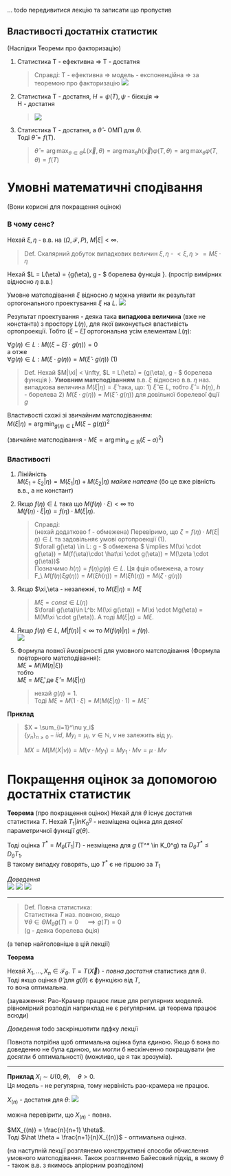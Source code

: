 ... todo передивитися лекцію та записати що пропустив


## Властивості достатніх статистик 
(Наслідки Теореми про факторизацію)

1) Статистика T - ефективна => T - достатня
    
    > Справді: T - ефективна => модель - експоненційна =>  за теоремою про факторизацію ![](4_1.png)

2) Статистика Т - достатня, $H = \psi(T), \psi$ - бієкція =>  
    H - достатня

    >  ![](4_2.png)

3) Статистика Т - достатня, а $\hat \theta$ - ОМП для $\theta$.  
    Тоді $\hat \theta = f(T)$.

    > $\hat \theta = \arg \max_{\theta \in \Theta} L(\vec x, \theta) 
    = \arg \max_\theta h(\vec x) \varphi(T,\theta) = \arg \max_\theta \varphi(T,\theta) = f(T)$

# Умовні математичні сподівання
(Вони корисні для покращення оцінок)

### В чому сенс?
Нехай $\xi, \eta$ - в.в. на $(\Omega,\mathcal F, P)$, $M|\xi| < \infty$.  

> Def. Скалярний добуток випадкових величин $\xi, \eta$ - $<\xi,\eta> = M \xi\cdot\eta$

Нехай $L = L(\eta) = \{g(\eta), g - $ борелева функція $\}$. (простір вимірних відносно $\eta$ в.в.)

Умовне матсподівання $\xi$ відносно $\eta$ можна уявити як результат ортогонального проектування $\xi$ на $L$.
 ![](4_3.png)

Результат проектування - деяка така **випадкова величина** (вже не константа) з простору $L(\eta)$, для якої виконується властивість ортопроекції. Тобто $(\xi - \hat\xi)$ ортогональна усім елементам $L(\eta)$:

$\forall g(\eta) \in L: M((\xi-\hat \xi) \cdot g(\eta)) = 0$  
а отже  
$\forall g(\eta) \in L: M(\xi \cdot g(\eta)) = M(\hat\xi \cdot g(\eta))$ (1)

> Def. Нехай $M|\xi| < \infty, $L = L(\eta) = \{g(\eta), g - $ борелева функція $\}$. **Умовним матсподіванням** в.в. $\xi$ відносно в.в. $\eta$ наз. випадкова величина $M(\xi|\eta)=\hat\xi$ така, що:
    1) $\hat\xi \in L$, тобто $\hat \xi = h(\eta)$, $h$ - борелева
    2) $M(\xi\cdot g(\eta)) = M(\hat \xi \cdot g(\eta))$ для довільної борелевої фції $g$

Властивості схожі зі звичайним матсподіванням:  
$M(\xi|\eta) = \arg \min_{g(\eta) \in L} M(\xi-g(\eta))^2$

(звичайне матсподівання - $M\xi = \arg \min_{a\in\mathbb R} (\xi - a)^2$)

### Властивості
1) Лінійність  
    $M(\xi_1 + \xi_2 | \eta) = M(\xi_1|\eta) + M(\xi_2 | \eta)$ *майже напевне* (бо це вже рівність в.в., а не констант)
2) Якщо $f(\eta) \in L$ така що $M(f(\eta) \cdot \xi) < \infty$ то  
    $M(f(\eta) \cdot \xi | \eta) = f(\eta) \cdot M(\xi|\eta)$.

    > Справді:  
        (нехай додатково f - обмежена) Перевіримо, що $\zeta = f(\eta) \cdot M(\xi|\eta) \in L$ та задовільняє умові ортопроекції (1).  
        $\forall g(\eta) \in L: g - $ обмежена $ \implies M(\xi \cdot g(\eta)) = M(f(\eta)\cdot \hat\xi \cdot g(\eta)) = M(\zeta \cdot g(\eta))$  
        Позначимо $h(\eta) = f(\eta)g(\eta)\in L$. Ця фція обмежена, а тому  
     F_\   $M(f(\eta)\xi g(\eta)) = M(\xi h(\eta)) = M(\hat\xi h(\eta)) = M(\zeta \cdot g(\eta))$

3) Якщо $\xi,\eta - незалежні, то $M(\xi|\eta) = M\xi$  
    > $M\xi = const \in L(\eta)$  
        $\forall g(\eta)\in L^b: M(\xi g(\eta)) = M\xi \cdot Mg(\eta) = M(M\xi \cdot g(\eta)). 
        А тоді $M(\xi | \eta) = M\xi$.

4) Якщо $f(\eta) \in L$, $M|f(\eta)|<\infty$ то $M(f(\eta)|\eta) = f(\eta)$.  
    ![](4_4.png)

5) Формула повної ймовірності для умовного матсподівання (Формула повторного матсподівання):  
    $M\xi = M(M(\eta|\xi))$  
    тобто  
    $M\xi = M\hat\xi$, де $\hat \xi = M(\xi|\eta)$

    > нехай $g(\eta) = 1$.  
        Тоді $M\xi = M(1 \cdot \xi) = M(M(\xi|\eta)\cdot 1) = M\hat\xi$

**Приклад**
> $X = \sum_{i=1}^\nu y_i$  
    $\{y_n\}_{n\ge 0} - iid$, $My_i = \mu_i$, $\nu \in \mathbb N$, $\nu$ не залежить від $y_i$.
>
> $MX = M(M(X|\nu)) = M(\nu \cdot My_1) = My_1 \cdot M\nu = \mu \cdot M\nu$

# Покращення оцінок за допомогою достатніх статистик

**Теорема** (про покращення оцінок)
Нехай для $\theta$ існує достатня статистика $T$. Нехай $T_1 |in K_0^g$ - незміщена оцінка для деякої параметричної функції $g(\theta)$.

Тоді оцінка $T^* = M_\theta (T_1 | T)$ - незміщена для $g$ (T^* \in K_0^g) та $D_\theta T^* \le D_\theta T_1$.  
В такому випадку говорять, що $T^*$ є не гіршою за $T_1$

*Доведення*  
![](4_5.png)
![](4_6.png)
![](4_7.png)

---

> Def. Повна статистика:  
    Статистика $T$ наз. повною, якщо  
    $\forall\theta \in \Theta  M_\theta g(T) = 0 \quad \implies g(T) = 0$  
    (g - деяка борелева фція)

(а тепер найголовніше в цій лекції)

**Теорема**  

Нехай $X_1, ..., X_n \in \mathcal F_\theta$. 
$T = T(\vec X)$ - *повна достатня* статистика для $\theta$.  
Тоді якщо оцінка $\hat \theta$ для $g(\theta)$ є функцією від $T$,  
то вона оптимальна.

(зауваження: Рао-Крамер працює лише для регулярних моделей. рівномірний розподіл наприклад не є регулярним. ця теорема працює всюди)

*Доведення*
todo заскріншотити пдфку лекції

Повнота потрібна щоб оптимальна оцінка була єдиною. Якщо б вона по доведенню не була єдиною, ми могли б нескінченно покращувати (не досягли б оптимальності) (можливо, це я так зрозумів).

---

**Приклад**
$X_i \sim U(0,\theta), \quad \theta>0$.  
Ця модель - не регулярна, тому нервіність рао-крамера не працює.

$X_{(n)}$ - достатня для $\theta$:
![](4_8.png)

можна перевірити, що $X_{(n)}$ - повна.

$MX_{(n)} = \frac{n}{n+1} \theta$.  
Тоді $\hat \theta = \frac{n+1}{n}X_{(n)}$ - оптимальна оцінка.


(на наступній лекції розглянемо конструктивні способи обчислення умовного матсподівання. Також розглянемо Байесовий підхід, в якому $\theta$ - також в.в. з якимось апріорним розподілом)

